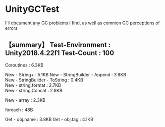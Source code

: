 # UnityGCTest
I'll document any GC problems I find, as well as common GC perceptions of errors

【summary】
Test-Environment : Unity2018.4.22f1
Test-Count : 100 
--------------
Coroutines : 6.3KB 

New - String+ : 5.1KB 
New - StringBuilder - Append : 3.8KB  
New - StringBuilder - ToString : 0.4KB  
New - string.format : 2.7KB  
New - string.Concat : 2.9KB  

New - array : 2.3KB 

foreach : 48B 

Get - obj.name : 3.8KB 
Get - obj.tag : 4.1KB

